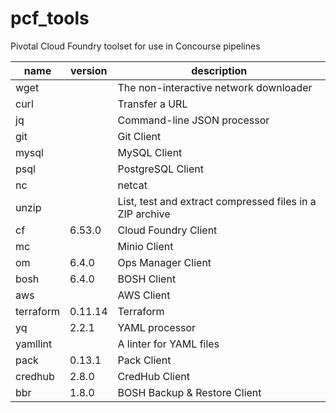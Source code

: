 # pcf_tools
Pivotal Cloud Foundry toolset for use in Concourse pipelines

name|version|description
----|-------|-----------
wget| |The non-interactive network downloader
curl| |Transfer a URL
jq| |Command-line JSON processor
git| |Git Client
mysql| |MySQL Client
psql| |PostgreSQL Client
nc| |netcat
unzip| |List, test and extract compressed files in a ZIP archive
cf|6.53.0|Cloud Foundry Client
mc| |Minio Client
om|6.4.0|Ops Manager Client
bosh|6.4.0|BOSH Client
aws| |AWS Client
terraform|0.11.14|Terraform
yq|2.2.1|YAML processor
yamllint| |A linter for YAML files
pack|0.13.1|Pack Client
credhub|2.8.0|CredHub Client
bbr|1.8.0|BOSH Backup & Restore Client
